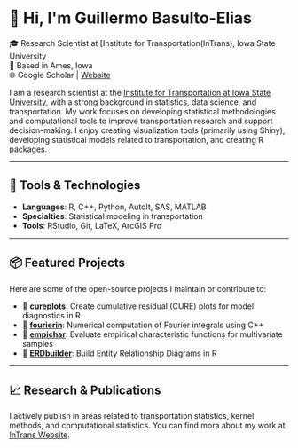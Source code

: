 # 👋 Hi, I'm Guillermo Basulto-Elias

🎓 Research Scientist at [Institute for Transportation(InTrans), Iowa State University  
📍 Based in Ames, Iowa  
🌐 Google Scholar | [Website](https://scholar.google.com/citations?user=Gsc3_5AAAAAJ&hl=en&oi=ao)

I am a research scientist at the [Institute for Transportation at Iowa State University](https://www.intrans.iastate.edu/), with a strong background in statistics, data science, and transportation. My work focuses on developing statistical methodologies and computational tools to improve transportation research and support decision-making. I enjoy creating visualization tools (primarily using Shiny), developing statistical models related to transportation, and creating R packages.

---

## 🧰 Tools & Technologies

- **Languages**: R, C++, Python, AutoIt, SAS, MATLAB
- **Specialties**: Statistical modeling in transportation
- **Tools**: RStudio, Git, LaTeX, ArcGIS Pro

---

## 📦 Featured Projects

Here are some of the open-source projects I maintain or contribute to:

- 🔹 [**cureplots**](https://github.com/gbasulto): Create cumulative residual (CURE) plots for model diagnostics in R  
- 🔹 [**fourierin**](https://github.com/gbasulto): Numerical computation of Fourier integrals using C++  
- 🔹 [**empichar**](https://github.com/gbasulto): Evaluate empirical characteristic functions for multivariate samples  
- 🔹 [**ERDbuilder**](https://github.com/gbasulto): Build Entity Relationship Diagrams in R

---

## 📈 Research & Publications

I actively publish in areas related to transportation statistics, kernel methods, and computational statistics. You can find mora about my work at [InTrans Website](https://www.intrans.iastate.edu/people/guillermo-basulto-elias/).
